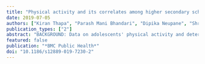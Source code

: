 ```yaml
---
title: "Physical activity and its correlates among higher secondary school students in an urban district of Nepal"
date: 2019-07-05
authors: ["Kiran Thapa", "Parash Mani Bhandari", "Dipika Neupane", "Shristi Bhochhibhoya", "Janani Rajbhandari-Thapa", "Ramjee Prasad Pathak"]
publication_types: ["2"]
abstract: "BACKGROUND: Data on adolescents' physical activity and determinants are scarce in Nepal. In this study, we aim to assess the level of physical activity, its correlates and the sedentary behavior of high school students in an urban district of Nepal. METHODS: This is a cross-sectional study. Participants were selected using two-stage cluster sampling technique. We used Global Physical Activity Questionnaire (GPAQ) to collect information regarding physical activity and sedentary behavior. We also collected information about socio-demographic, academic, environmental and lifestyle-related factors. Data from 945 high school students from 23 randomly selected schools were analyzed. Logistic regression was used to identify correlates of low physical activity separately for male and female students. RESULTS: Based on GPAQ classification, one out of five respondents reported low physical activity. The prevalence of low physical activity was 8% for males and 31% for females. About 31% of the adolescents and 14% of young adults did not meet the WHO recommendations of physical activity. Forty-seven percent of the total physical activity was borne by recreational activities. Correlates of low physical activity included school type and mode of transport among females, family support and drinking among males, and playground/park around home among both. CONCLUSIONS: The prevalence estimate of low physical activity among adolescents is high, with higher odds among females. Several different factors are associated with physical activity among males and females, therefore, interventions to promote physical activity in school may need to weigh these factors prior to/during implementation."
featured: false
publication: "*BMC Public Health*"
doi: "10.1186/s12889-019-7230-2"
---
```

